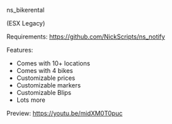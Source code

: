 ns_bikerental

(ESX Legacy)

Requirements: https://github.com/NickScripts/ns_notify

Features:
- Comes with 10+ locations
- Comes with 4 bikes
- Customizable prices
- Customizable markers
- Customizable Blips
- Lots more

Preview: https://youtu.be/midXM0T0puc
